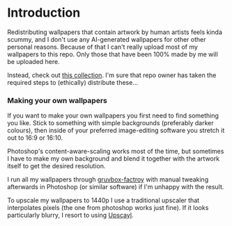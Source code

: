 # Introduction
Redistributing wallpapers that contain artwork by human artists feels kinda scummy, and I don't use any AI-generated wallpapers for other other personal reasons. Because of that I can't really upload most of my wallpapers to this repo. Only those that have been 100% made by me will be uploaded here.

Instead, check out [this collection](https://github.com/AngelJumbo/gruvbox-wallpapers/tree/main/wallpapers). I'm sure that repo owner has taken the required steps to (ethically) distribute these...

### Making your own wallpapers
If you want to make your own wallpapers you first need to find something you like. Stick to something with simple backgrounds (preferably darker colours), then inside of your preferred image-editing software you stretch it out to 16:9 or 16:10.   

Photoshop's content-aware-scaling works most of the time, but sometimes I have to make my own background and blend it together with the artwork itself to get the desired resolution.

I run all my wallpapers through [gruvbox-factroy](https://github.com/paulopacitti/gruvbox-factory) with manual tweaking afterwards in Photoshop (or similar software) if I'm unhappy with the result.

To upscale my wallpapers to 1440p I use a traditional upscaler that interpolates pixels (the one from photoshop works just fine). If it looks particularly blurry, I resort to using [Upscayl](https://github.com/upscayl/upscayl).